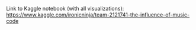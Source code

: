 Link to Kaggle notebook (with all visualizations): https://www.kaggle.com/ironicninja/team-2121741-the-influence-of-music-code
